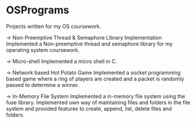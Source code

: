 # OSPrograms

Projects written for my OS coursework.

-> Non-Preemptive Thread & Semaphore Library Implementation
Implemented a Non-preemptive thread and semaphore library for my operating system coursework. 

-> Micro-shell
Implemented a micro shell in C. 

-> Network based Hot Potato Game
Implemented a socket programming based game where a ring of players are created and a packet is randomly passed to determine a winner.

-> In-Memory File System
Implemented a in-memory file system using the fuse library. Implemented own way of maintaining files and folders in the file system and provided features to create, append, list, delete files and folders.
